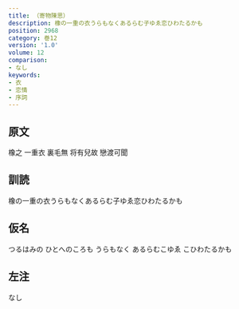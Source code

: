 ```yaml
---
title: （寄物陳思）
description: 橡の一重の衣うらもなくあるらむ子ゆゑ恋ひわたるかも
position: 2968
category: 巻12
version: '1.0'
volume: 12
comparison:
- なし
keywords:
- 衣
- 恋情
- 序詞
---
```


## 原文

橡之 一重衣 裏毛無 将有兒故 戀渡可聞

## 訓読

橡の一重の衣うらもなくあるらむ子ゆゑ恋ひわたるかも

## 仮名

つるはみの ひとへのころも うらもなく あるらむこゆゑ こひわたるかも

## 左注

なし
